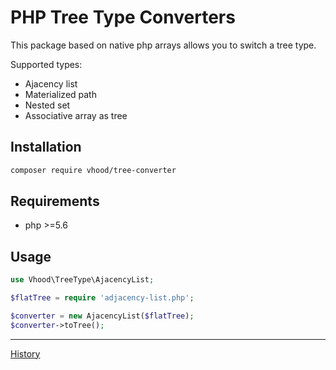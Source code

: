 # PHP Tree Type Converters

This package based on native php arrays allows you to switch a tree type.

Supported types:

- Ajacency list
- Materialized path
- Nested set
- Associative array as tree

## Installation

```bash
composer require vhood/tree-converter
```

## Requirements

- php >=5.6

## Usage

```php
use Vhood\TreeType\AjacencyList;

$flatTree = require 'adjacency-list.php';

$converter = new AjacencyList($flatTree);
$converter->toTree();
```

---

[History](/CHANGELOG.md)
